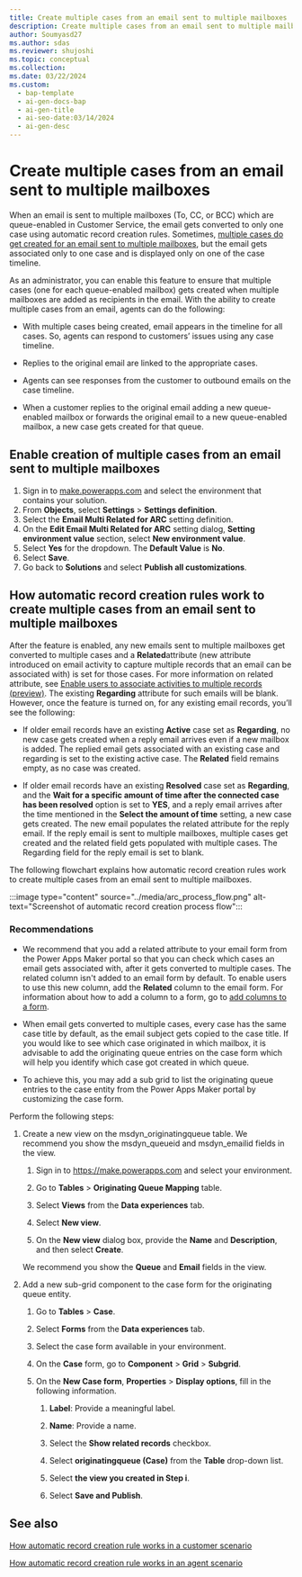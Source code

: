 ```yaml
---
title: Create multiple cases from an email sent to multiple mailboxes 
description: Create multiple cases from an email sent to multiple mailboxes to improve agent efficiency and response times.
author: Soumyasd27
ms.author: sdas
ms.reviewer: shujoshi
ms.topic: conceptual
ms.collection:
ms.date: 03/22/2024
ms.custom:
  - bap-template
  - ai-gen-docs-bap
  - ai-gen-title
  - ai-seo-date:03/14/2024
  - ai-gen-desc
---
```


# Create multiple cases from an email sent to multiple mailboxes

When an email is sent to multiple mailboxes (To, CC, or BCC) which are queue-enabled in Customer Service, the email gets converted to only one case using automatic record creation rules. Sometimes, [multiple cases do get created for an email sent to multiple mailboxes](/customer-service/administer/arc-faqs#why-do-multiple-cases-get-created-from-a-single-email), but the email gets associated only to one case and is displayed only on one of the case timeline.

As an administrator, you can enable this feature to ensure that multiple cases (one for each queue-enabled mailbox) gets created when multiple mailboxes are added as recipients in the email. With the ability to create multiple cases from an email, agents can do the following:

- With multiple cases being created, email appears in the timeline for all cases. So, agents can respond to customers’ issues using any case timeline.  

- Replies to the original email are linked to the appropriate cases.  

- Agents can see responses from the customer to outbound emails on the case timeline.

- When a customer replies to the original email adding a new queue-enabled mailbox or forwards the original email to a new queue-enabled mailbox, a new case gets created for that queue.

## Enable creation of multiple cases from an email sent to multiple mailboxes

1. Sign in to [make.powerapps.com](https://make.powerapps.com) and select the environment that contains your solution.
1. From **Objects**, select **Settings** > **Settings definition**.
1. Select the **Email Multi Related for ARC** setting definition.
1. On the **Edit Email Multi Related for ARC** setting dialog, **Setting environment value** section, select **New environment value**.
1. Select **Yes** for the dropdown. The **Default Value** is **No**.
1. Select **Save**.
1. Go back to **Solutions** and select **Publish all customizations**.

## How automatic record creation rules work to create multiple cases from an email sent to multiple mailboxes

After the feature is enabled, any new emails sent to multiple mailboxes get converted to multiple cases and a **Related**attribute (new attribute introduced on email activity to capture multiple records that an email can be associated with) is set for those cases. For more information on related attribute, see [Enable users to associate activities to multiple records (preview)](/power-apps/maker/data-platform/types-of-entities#enable-users-to-associate-activities-to-multiple-records-preview). The existing **Regarding** attribute for such emails will be blank. However, once the feature is turned on, for any existing email records, you’ll see the following:

- If older email records have an existing **Active** case set as **Regarding**, no new case gets created when a reply email arrives even if a new mailbox is added. The replied email gets associated with an existing case and regarding is set to the existing active case. The **Related** field remains empty, as no case was created.  

- If older email records have an existing **Resolved** case set as **Regarding**, and the **Wait for a specific amount of time after the connected case has been resolved** option is set to **YES**, and a reply email arrives after the time mentioned in the **Select the amount of time** setting, a new case gets created. The new email populates the related attribute for the reply email. If the reply email is sent to multiple mailboxes, multiple cases get created and the related field gets populated with multiple cases. The Regarding field for the reply email is set to blank.

The following flowchart explains how automatic record creation rules work to create multiple cases from an email sent to multiple mailboxes.

:::image type="content" source="../media/arc_process_flow.png" alt-text="Screenshot of automatic record creation process flow":::

### Recommendations

- We recommend that you add a related attribute to your email form from the Power Apps Maker portal so that you can check which cases an email gets associated with, after it gets converted to multiple cases. The related column isn't added to an email form by default. To enable users to use this new column, add the **Related** column to the email form. For information about how to add a column to a form, go to [add columns to a form](/power-apps/maker/model-driven-apps/add-move-or-delete-fields-on-form).

- When email gets converted to multiple cases, every case has the same case title by default, as the email subject gets copied to the case title. If you would like to see which case originated in which mailbox, it is advisable to add the originating queue entries on the case form which will help you identify which case got created in which queue.

- To achieve this, you may add a sub grid to list the originating queue entries to the case entity from the Power Apps Maker portal by customizing the case form.

Perform the following steps:

1. Create a new view on the msdyn_originatingqueue table. We recommend you show the msdyn_queueid and msdyn_emailid fields in the view.  

      1. Sign in to https://make.powerapps.com and select your environment.  
    
      1. Go to **Tables** > **Originating Queue Mapping** table.  
        
      1. Select **Views** from the **Data experiences** tab.  
        
      1. Select **New view**.
    
      1. On the **New view** dialog box, provide the **Name** and **Description**, and then select **Create**.
  
    We recommend you show the **Queue** and **Email** fields in the view.

1. Add a new sub-grid component to the case form for the originating queue entity.

    1. Go to **Tables** > **Case**.
    
    1. Select **Forms** from the **Data experiences** tab.
    
    1. Select the case form available in your environment.
    
    1. On the **Case** form, go to **Component** > **Grid** > **Subgrid**.  
    
    1. On the **New Case form**, **Properties** > **Display options**, fill in the following information.  

        1. **Label**: Provide a meaningful label.
        
        1. **Name**: Provide a name.  
        
        1. Select the **Show related records** checkbox.  
        
        1. Select **originatingqueue (Case)** from the **Table** drop-down list.  
        
        1. Select **the view you created in Step i**.  
        
        1. Select **Save and Publish**.

## See also

[How automatic record creation rule works in a customer scenario](arc-customer-scenario.md#how-automatic-record-creation-rule-works-in-a-customer-scenario)

[How automatic record creation rule works in an agent scenario](arc-agent-scenario.md#how-automatic-record-creation-rule-works-in-an-agent-scenario)